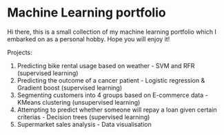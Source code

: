 # Machine Learning portfolio

Hi there, this is a small collection of my machine learning portfolio which I embarked on as a personal hobby. Hope you will enjoy it!

Projects:
1. Predicting bike rental usage based on weather - SVM and RFR (supervised learning)
2. Predicting the outcome of a cancer patient - Logistic regression & Gradient boost (supervised learning)
3. Segmenting customers into 4 groups based on E-commerce data - KMeans clustering (unsupervised learning)
4. Attempting to predict whether someone will repay a loan given certain criterias - Decision trees (supervised learning)
5. Supermarket sales analysis - Data visualisation
